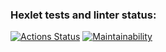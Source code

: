 ### Hexlet tests and linter status:
[![Actions Status](https://github.com/vlad221213/frontend-project-44/actions/workflows/hexlet-check.yml/badge.svg)](https://github.com/vlad221213/frontend-project-44/actions)
[![Maintainability](https://api.codeclimate.com/v1/badges/8a4c697296fca3e9c2cd/maintainability)](https://codeclimate.com/github/vlad221213/frontend-project-44/maintainability)
